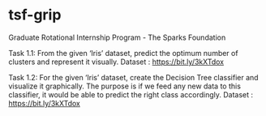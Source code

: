 # tsf-grip
Graduate Rotational Internship Program - The Sparks Foundation 

Task 1.1: From the given ‘Iris’ dataset, predict the optimum number of clusters and represent it visually. 
Dataset : https://bit.ly/3kXTdox

Task 1.2: For the given ‘Iris’ dataset, create the Decision Tree classifier and visualize it graphically. The purpose is if we feed any new data to this classifier, it would be able to predict the right class accordingly.
Dataset : https://bit.ly/3kXTdox
